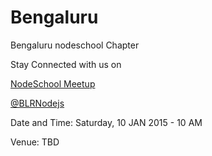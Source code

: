 Bengaluru
=========

Bengaluru nodeschool Chapter

Stay Connected with us on

<a href="http://www.meetup.com/Bengaluru-Nodeschool-Event/" target="_blank">NodeSchool Meetup </a>

<a href="https://twitter.com/BLRNodejs" target="_blank">@BLRNodejs</a>

Date and Time: Saturday, 10 JAN 2015 - 10 AM

Venue: TBD

